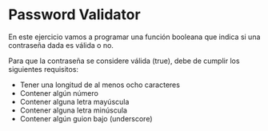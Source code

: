 # Password Validator
En este ejercicio vamos a programar una función booleana que indica si una contraseña dada es válida o no. 

Para que la contraseña se considere válida (true), debe de cumplir los siguientes requisitos:

- Tener una longitud de al menos ocho caracteres
- Contener algún número
- Contener alguna letra mayúscula
- Contener alguna letra minúscula
- Contener algún guion bajo (underscore)
